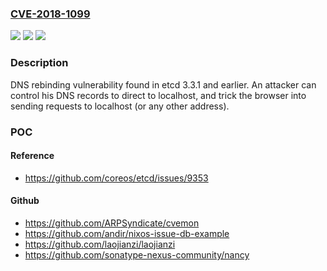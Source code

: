 ### [CVE-2018-1099](https://cve.mitre.org/cgi-bin/cvename.cgi?name=CVE-2018-1099)
![](https://img.shields.io/static/v1?label=Product&message=etcd&color=blue)
![](https://img.shields.io/static/v1?label=Version&message=3.3.1%20and%20earlier%20&color=brightgreen)
![](https://img.shields.io/static/v1?label=Vulnerability&message=CWE-20&color=brightgreen)

### Description

DNS rebinding vulnerability found in etcd 3.3.1 and earlier. An attacker can control his DNS records to direct to localhost, and trick the browser into sending requests to localhost (or any other address).

### POC

#### Reference
- https://github.com/coreos/etcd/issues/9353

#### Github
- https://github.com/ARPSyndicate/cvemon
- https://github.com/andir/nixos-issue-db-example
- https://github.com/laojianzi/laojianzi
- https://github.com/sonatype-nexus-community/nancy

